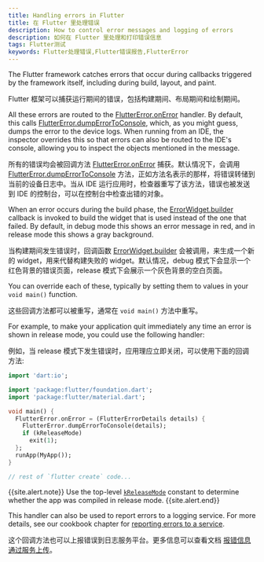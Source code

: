 ```yaml
---
title: Handling errors in Flutter
title: 在 Flutter 里处理错误
description: How to control error messages and logging of errors
description: 如何在 Flutter 里处理和打印错误信息
tags: Flutter测试
keywords: Flutter处理错误,Flutter错误报告,FlutterError
---
```


The Flutter framework catches errors that occur during callbacks
triggered by the framework itself, including during build, layout, and
paint.

Flutter 框架可以捕获运行期间的错误，包括构建期间、布局期间和绘制期间。

All these errors are routed to the [FlutterError.onError][] handler. 
By default, this calls [FlutterError.dumpErrorToConsole][],
which, as you might guess, dumps the error to the device logs. When
running from an IDE, the inspector overrides this so that errors can
also be routed to the IDE's console, allowing you to inspect the
objects mentioned in the message.

所有的错误均会被回调方法 [FlutterError.onError][] 捕获。默认情况下，会调用 [FlutterError.dumpErrorToConsole][] 方法，正如方法名表示的那样，将错误转储到当前的设备日志中。当从 IDE 运行应用时，检查器重写了该方法，错误也被发送到 IDE 的控制台，可以在控制台中检查出错的对象。

When an error occurs during the build phase, the [ErrorWidget.builder][]
callback is invoked to build the widget that is used instead of the
one that failed. By default, in debug mode this shows an error message
in red, and in release mode this shows a gray background.

当构建期间发生错误时，回调函数 [ErrorWidget.builder][] 会被调用，来生成一个新的 widget，用来代替构建失败的 widget。默认情况，debug 模式下会显示一个红色背景的错误页面，release 模式下会展示一个灰色背景的空白页面。

You can override each of these, typically by setting them to values in
your `void main()` function.

这些回调方法都可以被重写，通常在 `void main()` 方法中重写。

For example, to make your application quit immediately any time an
error is shown in release mode, you could use the following handler:

例如，当 release 模式下发生错误时，应用理应立即关闭，可以使用下面的回调方法:

<!-- skip -->
```dart
import 'dart:io';

import 'package:flutter/foundation.dart';
import 'package:flutter/material.dart';

void main() {
  FlutterError.onError = (FlutterErrorDetails details) {
    FlutterError.dumpErrorToConsole(details);
    if (kReleaseMode)
      exit(1);
  };
  runApp(MyApp());
}

// rest of `flutter create` code...
```
{{site.alert.note}}
  Use the top-level [`kReleaseMode`][] constant to determine whether the
  app was compiled in release mode.
{{site.alert.end}}

This handler can also be used to report errors to a logging service.
For more details, see our cookbook chapter for 
[reporting errors to a service][].

这个回调方法也可以上报错误到日志服务平台。更多信息可以查看文档 [报错信息通过服务上传][reporting errors to a service]。


[FlutterError.onError]: {{site.api}}/flutter/foundation/FlutterError/onError.html
[FlutterError.dumpErrorToConsole]: {{site.api}}/flutter/foundation/FlutterError/dumpErrorToConsole.html
[ErrorWidget.builder]: {{site.api}}/flutter/widgets/ErrorWidget/builder.html
[reporting errors to a service]: /docs/cookbook/maintenance/error-reporting
[`kReleaseMode`]:  {{site.api}}/flutter/foundation/kReleaseMode-constant.html
